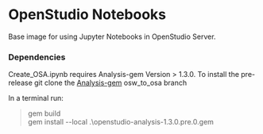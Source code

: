 # OpenStudio Notebooks

Base image for using Jupyter Notebooks in OpenStudio Server.

### Dependencies

Create_OSA.ipynb requires Analysis-gem Version > 1.3.0.  To install the pre-release
git clone the 
[Analysis-gem](https://github.com/NREL/OpenStudio-analysis-gem/tree/osw_to_osa) osw_to_osa branch

In a terminal run:  
>gem build  
>gem install --local .\openstudio-analysis-1.3.0.pre.0.gem  


